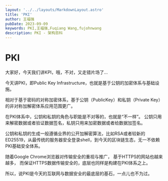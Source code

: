 ```yaml
---
layout: '../../layouts/MarkdownLayout.astro'
title: 'PKI'
author: 王福强
pubDate: 2023-09-09
keywords: PKI,王福强,Fuqiang Wang,fujohnwang
description: PKI - 架构百科
---
```


# PKI

大家好，今天我们讲KPI，哦，不对，又走错片场了…

今天讲PKI，即Public Key Infrastructure，也就是基于公钥的加密体系与基础设施。

相对于基于密码的对称加密体系，基于公钥（PublicKey）和私钥（Private Key）的非对称加解密体系应用范围更广。

在PKI体系中，公钥和私钥的角色与职能是不对等的，也就是“不一样”。 公钥只用来解密数据或者验证数据签名，私钥只用来加密数据或者给数据加签名。 

公钥和私钥的生成一般遵循业界的公开加解密算法，比如RSA或者较新的ED25519，从最传统的服务器安全登录shell，到今天的区块链生态，无一不依赖PKI基础安全体系。

随着Google Chrome浏览器对传输安全的重视与推广， 基于HTTPS的网站也越来越多， 而保证HTTPS数据传输安全的，底层也同样是构建在PKI体系之上。

所以，说PKI是今天的互联网与数据安全的最底层的基石，一点儿也不为过。

